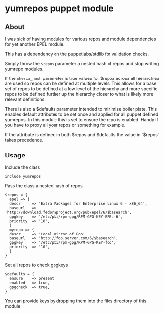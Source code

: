 yumrepos puppet module
======================

About
-----

I was sick of having modules for various repos and module dependencies for yet
another EPEL module.

This has a dependency on the puppetlabs/stdlib for validation checks.

Simply throw the `$repos` parameter a nested hash of repos
and stop writing yumrepo modules.

If the `$heria_hash` parameter is true values for $repos across all hierarchies
are used so repos can be defined at multiple levels.
This allows for a base set of repos to be defined at a low level of the
hierarchy and more specific repos to be defined further up the hierarchy
closer to what is likely more relevant definitions.

There is also a $defaults parameter intended to minimise boiler plate.
This enables default attributes to be set once and applied for all puppet
defined yumrepos. In this module this is set to ensure the repo is enabled.
Handy if you have to proxy all your repos or something for example.

If the attribute is defined in both $repos and $defaults the value in
`$repos` takes precedence.

Usage
-----

Include the class

```puppet
include yumrepos
```

Pass the class a nested hash of repos

```puppet
$repos = {
  epel => {
  descr     => 'Extra Packages for Enterprise Linux 6 - x86_64',
  baseurl   => 'http://download.fedoraproject.org/pub/epel/6/$basearch',
  gpgkey    => '/etc/pki/rpm-gpg/RPM-GPG-KEY-EPEL-6',
  priority  => '10',
  }
  myrepo => {
  descr     => 'Local mirror of Foo',
  baseurl   => 'http://foo.server.com/6/$basearch',
  gpgkey    => '/etc/pki/rpm-gpg/RPM-GPG-KEY-foo',
  priority  => '10',
  }
}
```

Set all repos to check gpgkeys

```puppet
$defaults = {
  ensure    => present,
  enabled   => true,
  gpgcheck  => true,
}
```

You can provide keys by dropping them into the files directory of this module

